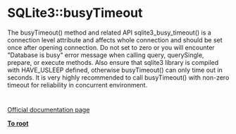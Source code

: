 # SQLite3::busyTimeout



The busyTimeout() method and related API sqlite3_busy_timeout() is a connection level attribute and affects whole connection and should be set once after opening connection.  Do not set to zero or you will encounter "Database is busy" error message when calling query, querySingle, prepare, or execute methods.  Also ensure that sqlite3 library is compiled with HAVE_USLEEP defined, otherwise busyTimeout() can only time out in seconds.  It is very highly recommended to call busyTimeout() with non-zero timeout for reliability in concurrent environment.  

#

[Official documentation page](https://www.php.net/manual/en/sqlite3.busytimeout.php)

**[To root](/README.md)**